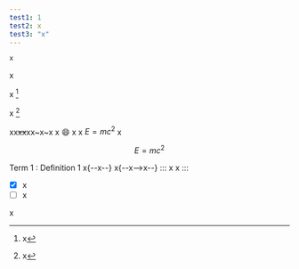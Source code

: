 ```yaml
---
test1: 1
test2: x
test3: "x"
---
```


```txt
x
```

x

x [^x]

x [^2]

xx~~xx~~xx~x~x
x :smile: x
x $E=mc^2$ x

$$
E=mc^2
$$

Term 1
: Definition 1
x{--x--}
x{--x-->x--}
::: x
x
:::

- [x] x
- [ ] x

x

[^x]: x
[^2]: x
